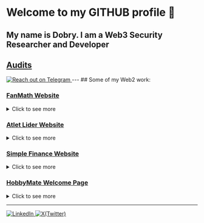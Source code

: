 # Welcome to my GITHUB profile 👋
## My name is Dobry. I am a Web3 Security Researcher and Developer

## [Audits](https://github.com/dobrygeorgiev/Audits)
<a href="https://t.me/dobrygeorgiev">
  <img src="https://external-content.duckduckgo.com/iu/?u=https%3A%2F%2Flogospng.org%2Fdownload%2Ftelegram%2Flogo-telegram-4096.png&f=1&nofb=1&ipt=c90afc7354d8082eb3ef3333429533aa2f850b46856d688c48b5508b3a95efdc&ipo=images" alt="Reach out on Telegram" width="50">
</a>
---
## Some of my Web2 work:

### [FanMath Website](https://www.fanmath.net)
<details>
  <summary>Click to see more</summary>
  <br>
  <p>Welcome to the website for a small mathematics school, a project crafted with dedication and passion. Dive into the intricacies of numbers, patterns, and problem-solving as you navigate through this interactive platform. From engaging tutorials to captivating exercises, experience the essence of mathematics in a dynamic online environment. Join the other students on this mathematical journey, where learning knows no bounds! 🧮✨</p>
<details>
  <summary>What it looks like:</summary>
    <img src="https://github.com/Dobry-Georgiev/Dobry-Georgiev/blob/main/fanmath-images/fanmath-homepage.png" alt="Home Page">
    <img src="https://github.com/Dobry-Georgiev/Dobry-Georgiev/blob/main/fanmath-images/fanmath-courses.png" alt="Courses Page">
    <img src="https://github.com/Dobry-Georgiev/Dobry-Georgiev/blob/main/fanmath-images/fanmath-teacher.png" alt="About the teacher Page">
    <img src="https://github.com/Dobry-Georgiev/Dobry-Georgiev/blob/main/fanmath-images/fanmath-contacts.png" alt="Contacts Page">
</details>
</details>

### [Atlet Lider Website](https://atlet-lider.netlify.app)
<details>
  <summary>Click to see more</summary>
  <br>
  <p>Embark on a journey with the Atlet Lider running team, where passion meets performance. Our website is a tribute to the dedication and spirit of our team members, guided by our exceptional coach who leads with expertise and inspiration. Explore our achievements, training programs, and upcoming events as we strive for excellence in every stride. Join our community of runners and experience the thrill of chasing your dreams one kilometer at a time!
  </p>
<details>
  <summary>What it looks like:</summary>
    <img src="https://github.com/Dobry-Georgiev/Dobry-Georgiev/blob/main/atlet-lider-images/homepage.png" alt="Home Page">
    <img src="https://github.com/Dobry-Georgiev/Dobry-Georgiev/blob/main/atlet-lider-images/coachpage.png" alt="About the coach Page">
    <img src="https://github.com/Dobry-Georgiev/Dobry-Georgiev/blob/main/atlet-lider-images/achievements-page.png" alt="Achievements Page">
    <img src="https://github.com/Dobry-Georgiev/Dobry-Georgiev/blob/main/atlet-lider-images/gallery-page.png" alt="Gallery Page">
    <img src="https://github.com/Dobry-Georgiev/Dobry-Georgiev/blob/main/atlet-lider-images/contacts-page.png" alt="Contacts Page">

</details>
</details>

### [Simple Finance Website](https://simple-finances.netlify.app)
<details>
  <summary>Click to see more</summary>
  <br>
  <p>Discover the Simple Finance Website.</p>
<details>
  <summary>What it looks like:</summary>
    <img src="https://github.com/Dobry-Georgiev/Dobry-Georgiev/blob/main/simple-finance-images/homepage.png" alt="Home Page">
    <img src="https://github.com/Dobry-Georgiev/Dobry-Georgiev/blob/main/simple-finance-images/simple-it.png" alt="Simple-It Page">
    <img src="https://github.com/Dobry-Georgiev/Dobry-Georgiev/blob/main/simple-finance-images/simple-law.png" alt="Simple-Law Page">
    <img src="https://github.com/Dobry-Georgiev/Dobry-Georgiev/blob/main/simple-finance-images/simple-marketing.png" alt="Simple-Marketing Page">
    <img src="https://github.com/Dobry-Georgiev/Dobry-Georgiev/blob/main/simple-finance-images/contacts.png" alt="Contacts Page">

</details>
</details>

### [HobbyMate Welcome Page](https://hobbymate.netlify.app)
<details>
  <summary>Click to see more</summary>
  <br>
  <p>Take a look at the HobbyMate Home Page.</p>
<details>
  <summary>What it looks like:</summary>
    <img src="https://github.com/Dobry-Georgiev/Dobry-Georgiev/blob/main/hobbymate-images/homepage.png" alt="Home Page">
</details>
</details>

---

<a href="https://www.linkedin.com/in/dobri-georgiev-9b58b9189/">
  <img src="https://cdn1.iconfinder.com/data/icons/logotypes/32/circle-linkedin-512.png" alt="LinkedIn" width="50">
</a>

<a href="https://x.com/dobrygeorgiev">
  <img src="https://upload.wikimedia.org/wikipedia/commons/5/57/X_logo_2023_%28white%29.png" alt="X(Twitter)" width="50">
</a>
